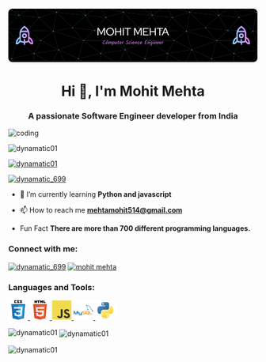 ![logo](https://github.com/Dynamatic01/Dynamatic01/blob/main/github-header-image%20(1).png)
<h1 align="center">Hi 👋, I'm Mohit Mehta</h1>
<h3 align="center">A passionate Software Engineer developer from India</h3>

<img align="top center" alt="coding" width="400" src="https://images.squarespace-cdn.com/content/v1/5769fc401b631bab1addb2ab/1541580611624-TE64QGKRJG8SWAIUS7NS/coding-freak.gif">


<p align="left"> <img src="https://komarev.com/ghpvc/?username=dynamatic01&label=Profile%20views&color=0e75b6&style=flat" alt="dynamatic01" /> </p>

<p align="left"> <a href="https://github.com/ryo-ma/github-profile-trophy"><img src="https://github-profile-trophy.vercel.app/?username=dynamatic01" alt="dynamatic01" /></a> </p>

<p align="left"> <a href="https://twitter.com/dynamatic_699" target="blank"><img src="https://img.shields.io/twitter/follow/dynamatic_699?logo=twitter&style=for-the-badge" alt="dynamatic_699" /></a> </p>

- 🌱 I’m currently learning **Python and javascript**

- 📫 How to reach me **mehtamohit514@gmail.com**

- Fun Fact **There are more than 700 different programming languages.**

<h3 align="left">Connect with me:</h3>
<p align="left">
<a href="https://twitter.com/dynamatic_699" target="blank"><img align="center" src="https://raw.githubusercontent.com/rahuldkjain/github-profile-readme-generator/master/src/images/icons/Social/twitter.svg" alt="dynamatic_699" height="30" width="40" /></a>
<a href="https://www.linkedin.com/in/mohit-mehta-726179307/" target="blank"><img align="center" src="https://raw.githubusercontent.com/rahuldkjain/github-profile-readme-generator/master/src/images/icons/Social/linked-in-alt.svg" alt="mohit mehta" height="30" width="40" /></a>
</p>

<h3 align="left">Languages and Tools:</h3>
<p align="left"> <a href="https://www.w3schools.com/css/" target="_blank" rel="noreferrer"> <img src="https://raw.githubusercontent.com/devicons/devicon/master/icons/css3/css3-original-wordmark.svg" alt="css3" width="40" height="40"/> </a> <a href="https://www.w3.org/html/" target="_blank" rel="noreferrer"> <img src="https://raw.githubusercontent.com/devicons/devicon/master/icons/html5/html5-original-wordmark.svg" alt="html5" width="40" height="40"/> </a> <a href="https://developer.mozilla.org/en-US/docs/Web/JavaScript" target="_blank" rel="noreferrer"> <img src="https://raw.githubusercontent.com/devicons/devicon/master/icons/javascript/javascript-original.svg" alt="javascript" width="40" height="40"/> </a> <a href="https://www.mysql.com/" target="_blank" rel="noreferrer"> <img src="https://raw.githubusercontent.com/devicons/devicon/master/icons/mysql/mysql-original-wordmark.svg" alt="mysql" width="40" height="40"/> </a> <a href="https://www.python.org" target="_blank" rel="noreferrer"> <img src="https://raw.githubusercontent.com/devicons/devicon/master/icons/python/python-original.svg" alt="python" width="40" height="40"/> </a> </p>

<p><img align="left" src="https://github-readme-stats.vercel.app/api/top-langs?username=dynamatic01&show_icons=true&locale=en&layout=compact" alt="dynamatic01" /></p>

<p>&nbsp;<img align="center" src="https://github-readme-stats.vercel.app/api?username=dynamatic01&show_icons=true&locale=en" alt="dynamatic01" /></p>

<p><img align="center" src="https://github-readme-streak-stats.herokuapp.com/?user=dynamatic01&" alt="dynamatic01" /></p>
